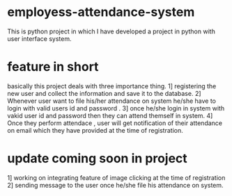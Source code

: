 # employess-attendance-system
This is python project in which I have developed a project in python with user interface system.
# feature in short
basically this project deals with three importance thing.
1] registering the new user and collect the information and save it to the database.
2] Whenever user want to file his/her attendance on system he/she have to login with valid users id and password .
3] once he/she login in system with vakid user id and password then they can attend themself in system.
4] Once they perform attendace , user will get notification of their attendance on email which they have provided at the time of registration.

# update coming soon in project 
1] working on integrating feature of image clicking at the time of registration
2] sending message to the user once he/she file his attendance on system.

